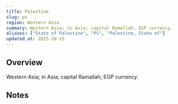 ```yaml
---
title: Palestine
slug: ps
region: Western Asia
summary: Western Asia; in Asia; capital Ramallah; EGP currency.
aliases: ["State of Palestine", "PS", "Palestine, State of"]
updated_at: 2025-10-13
---
```


## Overview

Western Asia; in Asia; capital Ramallah; EGP currency.

## Notes

<!-- Add your first note below -->
